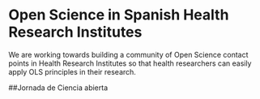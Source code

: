 # Open Science in Spanish Health Research Institutes

We are working towards building a community of Open Science contact points in Health Research Institutes so that health researchers can easily apply OLS principles in their research. 

##Jornada de Ciencia abierta
